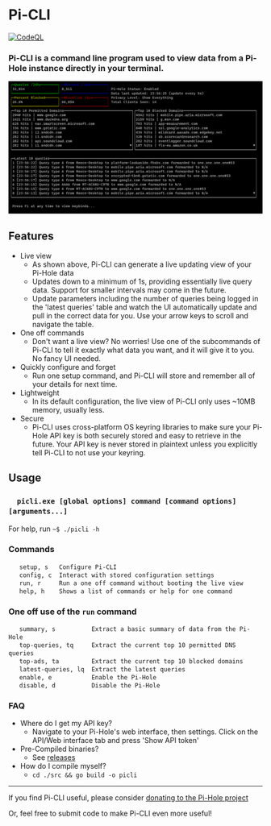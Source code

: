 # Pi-CLI

[![CodeQL](https://github.com/Reeceeboii/Pi-CLI/actions/workflows/codeql-analysis.yml/badge.svg?branch=master)](https://github.com/Reeceeboii/Pi-CLI/actions/workflows/codeql-analysis.yml)

### Pi-CLI is a command line program used to view data from a Pi-Hole instance directly in your terminal.

![terminal](./img/live-view.png)

## Features

- Live view 
    - As shown above, Pi-CLI can generate a live updating view of your Pi-Hole data
    - Updates down to a minimum of 1s, providing essentially live query data. Support for smaller intervals may come in the future.
    - Update parameters including the number of queries being logged in the 'latest queries' table and watch the UI automatically update and pull in the correct data for you. Use your arrow keys to scroll and navigate the table.
- One off commands
    - Don't want a live view? No worries! Use one of the subcommands of Pi-CLI to tell it exactly what data you want, and it will give it to you. No fancy UI needed.
- Quickly configure and forget
    - Run one setup command, and Pi-CLI will store and remember all of your details for next time.
- Lightweight
    - In its default configuration, the live view of Pi-CLI only uses ~10MB memory, usually less.
- Secure
    - Pi-CLI uses cross-platform OS keyring libraries to make sure your Pi-Hole API key is both securely stored and easy to retrieve in the future. Your API key is never stored in plaintext unless you explicitly tell Pi-CLI to not use your keyring.
    
## Usage
### `   picli.exe [global options] command [command options] [arguments...]                                                  `
For help, run `~$ ./picli -h`

### Commands
```
   setup, s   Configure Pi-CLI
   config, c  Interact with stored configuration settings
   run, r     Run a one off command without booting the live view
   help, h    Shows a list of commands or help for one command
```

### One off use of the `run` command
```
   summary, s          Extract a basic summary of data from the Pi-Hole
   top-queries, tq     Extract the current top 10 permitted DNS queries
   top-ads, ta         Extract the current top 10 blocked domains
   latest-queries, lq  Extract the latest queries
   enable, e           Enable the Pi-Hole
   disable, d          Disable the Pi-Hole
```

### FAQ
- Where do I get my API key?
    - Navigate to your Pi-Hole's web interface, then settings. Click on the API/Web interface tab and press 'Show API token'
- Pre-Compiled binaries?
    - See [releases](https://github.com/Reeceeboii/Pi-CLI/releases)
- How do I compile myself?
    - `cd ./src && go build -o picli`

--- 
If you find Pi-CLI useful, please consider [donating to the Pi-Hole project](https://pi-hole.net/donate/)

Or, feel free to submit code to make Pi-CLI even more useful!
